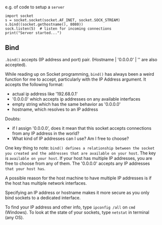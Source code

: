 e.g. of code to setup a `server`
 ```
import socket
s = socket.socket(socket.AF_INET, socket.SOCK_STREAM)
s.bind((socket.gethostname(), 8080))
sock.listen(5)  # listen for incoming connections
print("Server started...")
 ```

## Bind
`.bind()` accepts (IP address and port) pair. (Hostname | '0.0.0.0' | '' are also accepted).

While reading up on Socket programming, `bind()` has always been a weird function for me to accept, particularly with the IP Address argument. It accepts the following format:
- actual ip address like '192.68.0.1'
- '0.0.0.0' which accepts ip addresses on any available interfaces
- empty string which has the same behavior as '0.0.0.0'
- hostname, which resolves to an IP address

Doubts:
- if I assign '0.0.0.0', does it mean that this socket accepts connections from any IP address in the world?
- What kind of IP addresses can I use? Am I free to choose?

One key thing to note: `bind() defines a relationship between the socket you created and the addresses that are available on your host`. The key is `available on your host`. If your host has multiple IP addresses, you are free to choose from any of them. The '0.0.0.0' accepts any IP addresses `that your host has`.

A possible reason for the host machine to have multiple IP addresses is if the host has multiple network interfaces.

Specifying an IP address or hostname makes it more secure as you only bind sockets to a dedicated interface.

To find your IP address and other info, type `ipconfig /all` on `cmd` (Windows).
To look at the state of your sockets, type `netstat` in terminal (any OS).